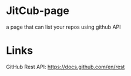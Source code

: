 # JitCub-page
a page that can list your repos using github API

# Links
GitHub Rest API: https://docs.github.com/en/rest
